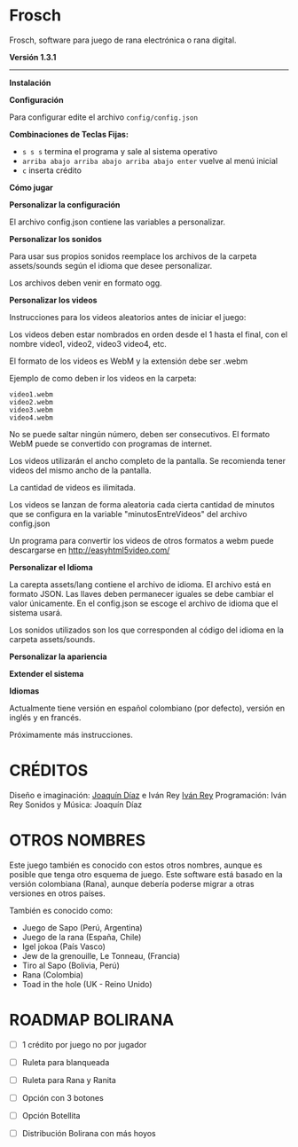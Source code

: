 Frosch
======

Frosch, software para juego de rana electrónica o rana digital.

**Versión 1.3.1**

----------

**Instalación**

**Configuración**

Para configurar edite el archivo `config/config.json`

**Combinaciones de Teclas Fijas:**

 - `s s s` termina el programa y sale al sistema operativo
 - `arriba abajo arriba abajo arriba abajo enter` vuelve al menú inicial
 - `c` inserta crédito

**Cómo jugar**

**Personalizar la configuración**

El archivo config.json contiene las variables a personalizar.

**Personalizar los sonidos**

Para usar sus propios sonidos reemplace los archivos de la carpeta assets/sounds según el idioma que desee personalizar.

Los archivos deben venir en formato ogg.

**Personalizar los videos**

Instrucciones para los videos aleatorios antes de iniciar el juego:

Los videos deben estar nombrados en orden desde el 1 hasta el final, con el nombre video1, video2, video3 video4, etc.

El formato de los videos es WebM y la extensión debe ser .webm

Ejemplo de como deben ir los videos en la carpeta:

    video1.webm
    video2.webm
    video3.webm
    video4.webm

No se puede saltar ningún número, deben ser consecutivos. El formato WebM puede se convertido con programas de internet.

Los videos utilizarán el ancho completo de la pantalla. Se recomienda tener videos del mismo ancho de la pantalla.

La cantidad de videos es ilimitada.

Los videos se lanzan de forma aleatoria cada cierta cantidad de minutos que se configura en la variable "minutosEntreVideos" del archivo
config.json

Un programa para convertir los videos de otros formatos a webm puede descargarse en http://easyhtml5video.com/

**Personalizar el Idioma**

La carepta assets/lang contiene el archivo de idioma. El archivo está en formato JSON. Las llaves deben permanecer iguales se debe cambiar el valor únicamente. En el config.json se escoge el archivo de idioma que el sistema usará.

Los sonidos utilizados son los que corresponden al código del idioma en la carpeta assets/sounds.

**Personalizar la apariencia**

**Extender el sistema**

**Idiomas**

Actualmente tiene versión en español colombiano (por defecto), versión en inglés y en francés.



Próximamente más instrucciones.

CRÉDITOS
========

Diseño e imaginación: [Joaquín Díaz](http://construyasuvideorockola.com) e Iván Rey [Iván Rey](https://github.com/ivanrey)
Programación: Iván Rey
Sonidos y Música: Joaquín Díaz

OTROS NOMBRES
=============

Este juego también es conocido con estos otros nombres, aunque es posible que tenga otro esquema de juego.
Este software está basado en la versión colombiana (Rana), aunque debería poderse migrar a otras versiones en otros países.

También es conocido como:

 - Juego de Sapo (Perú, Argentina)
 - Juego de la rana (España, Chile)
 - Igel jokoa (País Vasco)
 - Jew de la grenouille, Le Tonneau, (Francia)
 - Tiro al Sapo (Bolivia, Perú)
 - Rana (Colombia)
 - Toad in the hole (UK - Reino Unido)


ROADMAP BOLIRANA
================

- [ ] 1 crédito por juego no por jugador
- [ ] Ruleta para blanqueada
- [ ] Ruleta para Rana y Ranita
- [ ] Opción con 3 botones
- [ ] Opción Botellita
- [ ] Distribución Bolirana con más hoyos



